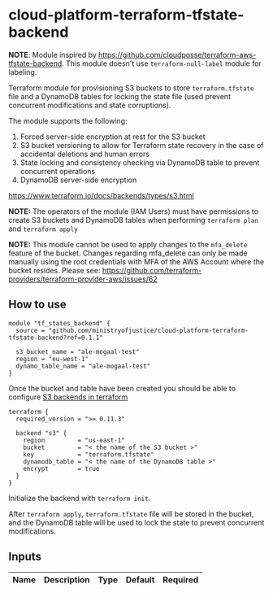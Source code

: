 # cloud-platform-terraform-tfstate-backend

**NOTE**: Module inspired by https://github.com/cloudposse/terraform-aws-tfstate-backend. This module doesn't use `terraform-null-label` module for labeling.

Terraform module for provisioning S3 buckets to store `terraform.tfstate` file and a DynamoDB tables for locking the state file (used prevent concurrent modifications and state corruptions).

The module supports the following:

1. Forced server-side encryption at rest for the S3 bucket
2. S3 bucket versioning to allow for Terraform state recovery in the case of accidental deletions and human errors
3. State locking and consistency checking via DynamoDB table to prevent concurrent operations
4. DynamoDB server-side encryption

https://www.terraform.io/docs/backends/types/s3.html


__NOTE:__ The operators of the module (IAM Users) must have permissions to create S3 buckets and DynamoDB tables when performing `terraform plan` and `terraform apply`

__NOTE:__ This module cannot be used to apply changes to the `mfa_delete` feature of the bucket. Changes regarding mfa_delete can only be made manually using the root credentials with MFA of the AWS Account where the bucket resides. Please see: https://github.com/terraform-providers/terraform-provider-aws/issues/62

## How to use

```hcl
module "tf_states_backend" {
  source = "github.com/ministryofjustice/cloud-platform-terraform-tfstate-backend?ref=0.1.1"

  s3_bucket_name = "ale-mogaal-test"
  region = "eu-west-1"
  dynamo_table_name = "ale-mogaal-test"
}
```

Once the bucket and table have been created you should be able to configure [S3 backends in terraform](https://www.terraform.io/docs/backends/types/s3.html)

```hcl
terraform {
  required_version = ">= 0.11.3"
  
  backend "s3" {
    region         = "us-east-1"
    bucket         = "< the name of the S3 bucket >"
    key            = "terraform.tfstate"
    dynamodb_table = "< the name of the DynamoDB table >"
    encrypt        = true
  }
}
```

Initialize the backend with `terraform init`.

After `terraform apply`, `terraform.tfstate` file will be stored in the bucket, 
and the DynamoDB table will be used to lock the state to prevent concurrent modifications.

## Inputs

| Name                        | Description                                                            | Type     | Default | Required |
|-----------------------------|---------------------------------------------------------------         |:--------:|:-------:|:--------:|
